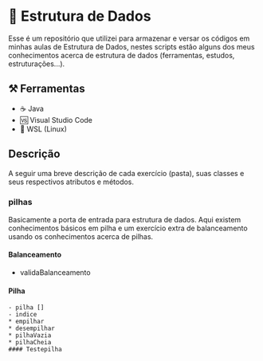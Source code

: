 # 🧱 Estrutura de Dados 

Esse é um repositório que utilizei para armazenar e versar os códigos em minhas aulas de Estrutura de Dados, nestes scripts estão alguns dos meus conhecimentos acerca de estrutura de dados (ferramentas, estudos, estruturações...). 

## ⚒️ Ferramentas
* ☕ Java
* 🆚 Visual Studio Code
* 🐧 WSL (Linux)


## Descrição
A seguir uma breve descrição de cada exercício (pasta), suas classes e seus respectivos atributos e métodos.
### pilhas
Basicamente a porta de entrada para estrutura de dados. Aqui existem conhecimentos básicos em pilha e um exercício extra de balanceamento usando os conhecimentos acerca de pilhas.
#### Balanceamento
* validaBalanceamento 
#### Pilha
    - pilha []
    - indice
    * empilhar
    * desempilhar
    * pilhaVazia
    * pilhaCheia
    #### Testepilha

